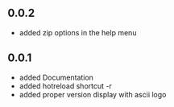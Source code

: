 ## 0.0.2
- added zip options in the help menu
## 0.0.1
- added Documentation
- added hotreload shortcut -r
- added proper version display with ascii logo